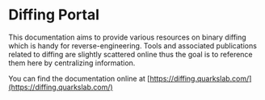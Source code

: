 # Diffing Portal

This documentation aims to provide various resources on binary diffing which is handy for
reverse-engineering. Tools and associated publications related to diffing are slightly
scattered online thus the goal is to reference them here by centralizing information.

You can find the documentation online at [https://diffing.quarkslab.com/](https://diffing.quarkslab.com/)
